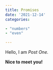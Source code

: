 ```yaml
---
title: Promises
date: '2021-12-14'
categories:

- "numbers"
- "even"

---
```


Hello, I am _Post One._

**Nice to meet you!**